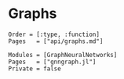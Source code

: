 # Graphs

```@index
Order = [:type, :function]
Pages   = ["api/graphs.md"]
```

```@autodocs
Modules = [GraphNeuralNetworks]
Pages   = ["gnngraph.jl"]
Private = false
```
